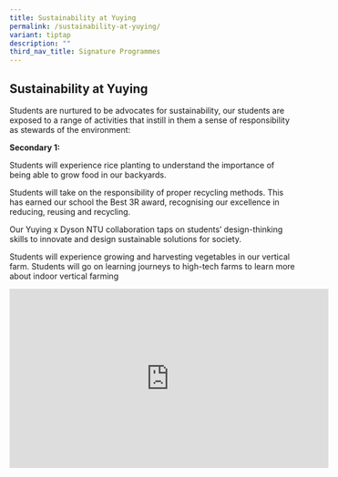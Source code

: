 ```yaml
---
title: Sustainability at Yuying
permalink: /sustainability-at-yuying/
variant: tiptap
description: ""
third_nav_title: Signature Programmes
---
```

<h2>Sustainability at Yuying</h2>
<p>Students are nurtured to be advocates for sustainability, our students
are exposed to a range of activities that instill in them a sense of responsibility
as stewards of the environment:</p>
<p><strong>Secondary 1:</strong>
</p>
<p>Students will experience rice planting to understand the importance of
being able to grow food in our backyards.</p>
<p>Students will take on the responsibility of proper recycling methods.
This has earned our school the Best 3R award, recognising our excellence
in reducing, reusing and recycling.</p>
<p>Our Yuying x Dyson NTU collaboration taps on students’ design-thinking
skills to innovate and design sustainable solutions for society.</p>
<p>Students will experience growing and harvesting vegetables in our vertical
farm. Students will go on learning journeys to high-tech farms to learn
more about indoor vertical farming</p>
<div class="iframe-wrapper">
<iframe height="315" width="560" allowfullscreen="true" frameborder="0" src="https://www.youtube.com/embed/ar-TpDh-f-M?si=TIWAHlQtLjEWA570"></iframe>
</div>
<p></p>